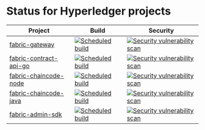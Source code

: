 # Status for Hyperledger projects

| Project                                                                         | Build                                                                                                                                                                                                      | Security                                                                                                                                                                                                                                   |
| ------------------------------------------------------------------------------- | ---------------------------------------------------------------------------------------------------------------------------------------------------------------------------------------------------------- | ------------------------------------------------------------------------------------------------------------------------------------------------------------------------------------------------------------------------------------------ |
| [fabric-gateway](https://github.com/hyperledger/fabric-gateway)                 | [![Scheduled build](https://github.com/hyperledger/fabric-gateway/actions/workflows/schedule.yml/badge.svg)](https://github.com/hyperledger/fabric-gateway/actions/workflows/schedule.yml)                 | [![Security vulnerability scan](https://github.com/hyperledger/fabric-gateway/actions/workflows/vulnerability-scan.yml/badge.svg)](https://github.com/hyperledger/fabric-gateway/actions/workflows/vulnerability-scan.yml)                 |
| [fabric-contract-api-go](https://github.com/hyperledger/fabric-contract-api-go) | [![Scheduled build](https://github.com/hyperledger/fabric-contract-api-go/actions/workflows/schedule.yml/badge.svg)](https://github.com/hyperledger/fabric-contract-api-go/actions/workflows/schedule.yml) | [![Security vulnerability scan](https://github.com/hyperledger/fabric-contract-api-go/actions/workflows/vulnerability-scan.yml/badge.svg)](https://github.com/hyperledger/fabric-contract-api-go/actions/workflows/vulnerability-scan.yml) |
| [fabric-chaincode-node](https://github.com/hyperledger/fabric-chaincode-node)   | [![Scheduled build](https://github.com/hyperledger/fabric-chaincode-node/actions/workflows/schedule.yaml/badge.svg)](https://github.com/hyperledger/fabric-chaincode-node/actions/workflows/schedule.yaml) | [![Security vulnerability scan](https://github.com/hyperledger/fabric-chaincode-node/actions/workflows/vulnerability-scan.yaml/badge.svg)](https://github.com/hyperledger/fabric-chaincode-node/actions/workflows/vulnerability-scan.yaml) |
| [fabric-chaincode-java](https://github.com/hyperledger/fabric-chaincode-java)   | [![Scheduled build](https://github.com/hyperledger/fabric-chaincode-java/actions/workflows/schedule.yml/badge.svg)](https://github.com/hyperledger/fabric-chaincode-java/actions/workflows/schedule.yml)   | [![Security vulnerability scan](https://github.com/hyperledger/fabric-chaincode-java/actions/workflows/scheduled-scan.yml/badge.svg)](https://github.com/hyperledger/fabric-chaincode-java/actions/workflows/scheduled-scan.yml)           |
| [fabric-admin-sdk](https://github.com/hyperledger/fabric-admin-sdk)             | [![Scheduled build](https://github.com/hyperledger/fabric-admin-sdk/actions/workflows/schedule.yml/badge.svg)](https://github.com/hyperledger/fabric-admin-sdk/actions/workflows/schedule.yml)             | [![Security vulnerability scan](https://github.com/hyperledger/fabric-admin-sdk/actions/workflows/vulnerability-scan.yml/badge.svg)](https://github.com/hyperledger/fabric-admin-sdk/actions/workflows/vulnerability-scan.yml)             |
